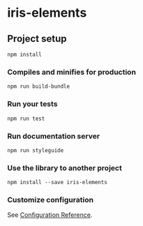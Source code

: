 # iris-elements

## Project setup

```
npm install
```

### Compiles and minifies for production

```
npm run build-bundle
```

### Run your tests

```
npm run test
```

### Run documentation server

```
npm run styleguide
```

### Use the library to another project

```
npm install --save iris-elements
```

### Customize configuration

See [Configuration Reference](https://cli.vuejs.org/config/).
